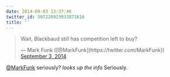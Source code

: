 ```yaml
---
date: 2014-09-03 13:37:46
twitter_id: 507220923033071616
title: ''
---
```


<blockquote class="twitter-tweet"><p lang="en" dir="ltr">Wait, Blackbaud still has competition left to buy?</p>&mdash; Mark Funk ([@MarkFunk](https://twitter.com/MarkFunk)) <a href="https://twitter.com/MarkFunk/status/507215078786363392?ref_src=twsrc%5Etfw">September 3, 2014</a></blockquote>
<script async src="https://platform.twitter.com/widgets.js" charset="utf-8"></script>

[@MarkFunk](https://twitter.com/MarkFunk) seriously? *looks up the info* Seriously.
